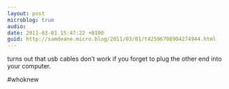 ```yaml
---
layout: post
microblog: true
audio: 
date: 2011-03-01 15:47:22 +0100
guid: http://samdeane.micro.blog/2011/03/01/t42596798904274944.html
---
```

turns out that usb cables don’t work if you forget to plug the other end into your computer.

#whoknew
